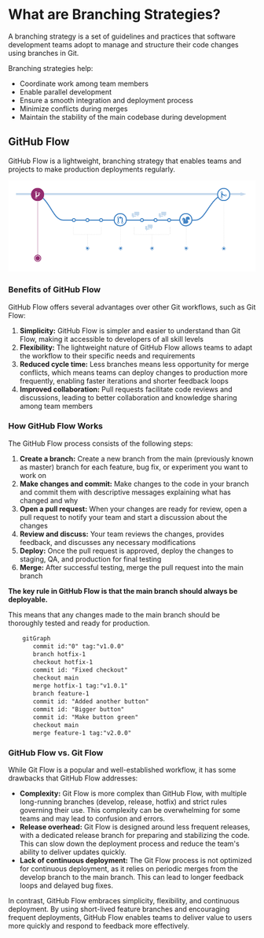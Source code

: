 # What are Branching Strategies?

A branching strategy is a set of guidelines and practices that software development teams adopt to manage and structure their code changes using branches in Git.

Branching strategies help:
- Coordinate work among team members
- Enable parallel development
- Ensure a smooth integration and deployment process
- Minimize conflicts during merges
- Maintain the stability of the main codebase during development

## GitHub Flow

GitHub Flow is a lightweight, branching strategy that enables teams and projects to make production deployments regularly.

![GitHub Workflow](../../../img/github-workflow.png)

### Benefits of GitHub Flow

GitHub Flow offers several advantages over other Git workflows, such as Git Flow:

1. **Simplicity:** GitHub Flow is simpler and easier to understand than Git Flow, making it accessible to developers of all skill levels
2. **Flexibility:** The lightweight nature of GitHub Flow allows teams to adapt the workflow to their specific needs and requirements
3. **Reduced cycle time:** Less branches means less opportunity for merge conflicts, which means teams can deploy changes to production more frequently, enabling faster iterations and shorter feedback loops
4. **Improved collaboration:** Pull requests facilitate code reviews and discussions, leading to better collaboration and knowledge sharing among team members


### How GitHub Flow Works

The GitHub Flow process consists of the following steps:

1. **Create a branch:** Create a new branch from the main (previously known as master) branch for each feature, bug fix, or experiment you want to work on
2. **Make changes and commit:** Make changes to the code in your branch and commit them with descriptive messages explaining what has changed and why
3. **Open a pull request:** When your changes are ready for review, open a pull request to notify your team and start a discussion about the changes
4. **Review and discuss:** Your team reviews the changes, provides feedback, and discusses any necessary modifications
5. **Deploy:** Once the pull request is approved, deploy the changes to staging, QA, and production for final testing
6. **Merge:** After successful testing, merge the pull request into the main branch

**The key rule in GitHub Flow is that the main branch should always be deployable.**

This means that any changes made to the main branch should be thoroughly tested and ready for production.

```mermaid
    gitGraph
       commit id:"0" tag:"v1.0.0"
       branch hotfix-1
       checkout hotfix-1
       commit id: "Fixed checkout"
       checkout main
       merge hotfix-1 tag:"v1.0.1"
       branch feature-1
       commit id: "Added another button"
       commit id: "Bigger button"
       commit id: "Make button green"
       checkout main
       merge feature-1 tag:"v2.0.0"
```

### GitHub Flow vs. Git Flow

While Git Flow is a popular and well-established workflow, it has some drawbacks that GitHub Flow addresses:

- **Complexity:** Git Flow is more complex than GitHub Flow, with multiple long-running branches (develop, release, hotfix) and strict rules governing their use.  This complexity can be overwhelming for some teams and may lead to confusion and errors.
- **Release overhead:** Git Flow is designed around less frequent releases, with a dedicated release branch for preparing and stabilizing the code. This can slow down the deployment process and reduce the team's ability to deliver updates quickly.
- **Lack of continuous deployment:** The Git Flow process is not optimized for continuous deployment, as it relies on periodic merges from the develop branch to the main branch. This can lead to longer feedback loops and delayed bug fixes.

In contrast, GitHub Flow embraces simplicity, flexibility, and continuous deployment. By using short-lived feature branches and encouraging frequent deployments, GitHub Flow enables teams to deliver value to users more quickly and respond to feedback more effectively.
